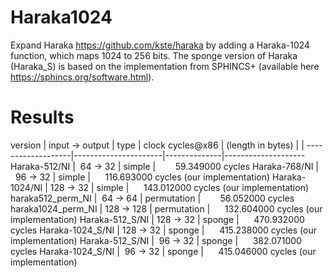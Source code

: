 # Haraka1024

Expand Haraka https://github.com/kste/haraka by adding a Haraka-1024 function, which maps 1024 to 256 bits. The sponge version of Haraka (Haraka_S) is based on the implementation from SPHINCS+ (available here https://sphincs.org/software.html).

# Results

version            |  input -> output     |  type        | clock cycles@x86
                   |  (length in bytes)   |              | 
-------------------|----------------------|--------------|--------------------
Haraka-512/NI      |&nbsp;&nbsp;64 ->  32 | simple       |&nbsp;&nbsp;&nbsp;&nbsp;&nbsp;&nbsp;&nbsp;&nbsp;59.349000 cycles
Haraka-768/NI      |&nbsp;&nbsp;96 ->  32 | simple       |&nbsp;&nbsp;&nbsp;&nbsp;&nbsp;&nbsp;116.693000 cycles (our implementation)
Haraka-1024/NI     |&nbsp;128 ->  32      | simple       |&nbsp;&nbsp;&nbsp;&nbsp;&nbsp;&nbsp;143.012000 cycles (our implementation)
haraka512_perm_NI  |&nbsp;&nbsp;64 ->  64 | permutation  |&nbsp;&nbsp;&nbsp;&nbsp;&nbsp;&nbsp;&nbsp;&nbsp;56.052000 cycles
haraka1024_perm_NI |&nbsp;128 -> 128      | permutation  |&nbsp;&nbsp;&nbsp;&nbsp;&nbsp;&nbsp;132.604000 cycles (our implementation)
Haraka-512_S/NI    |&nbsp;128 ->  32      | sponge       |&nbsp;&nbsp;&nbsp;&nbsp;&nbsp;&nbsp;470.932000 cycles
Haraka-1024_S/NI   |&nbsp;128 ->  32      | sponge       |&nbsp;&nbsp;&nbsp;&nbsp;&nbsp;&nbsp;415.238000 cycles (our implementation)
Haraka-512_S/NI    |&nbsp;&nbsp;96 ->  32 | sponge       |&nbsp;&nbsp;&nbsp;&nbsp;&nbsp;&nbsp;382.071000 cycles
Haraka-1024_S/NI   |&nbsp;&nbsp;96 ->  32 | sponge       |&nbsp;&nbsp;&nbsp;&nbsp;&nbsp;&nbsp;415.046000 cycles (our implementation)